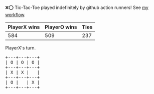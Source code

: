 :x::o: Tic-Tac-Toe played indefinitely by github action runners! See [my workflow](.github/workflows/play.yaml).

|PlayerX wins|PlayerO wins|Ties|
|-|-|-|
|584|509|237|

PlayerX's turn.

<pre>
+---+---+---+
| O | O | O |
+---+---+---+
| X | X |   |
+---+---+---+
| O |   | X |
+---+---+---+
</pre>